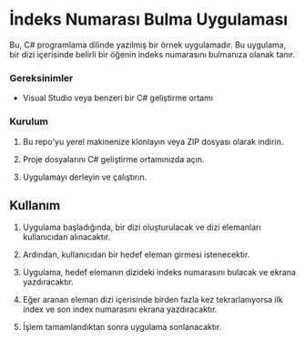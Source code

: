 # İndeks Numarası Bulma Uygulaması

Bu, C# programlama dilinde yazılmış bir örnek uygulamadır. Bu uygulama, bir dizi içerisinde belirli bir öğenin indeks numarasını bulmanıza olanak tanır.

### Gereksinimler

- Visual Studio veya benzeri bir C# geliştirme ortamı

### Kurulum

1. Bu repo'yu yerel makinenize klonlayın veya ZIP dosyası olarak indirin.

2. Proje dosyalarını C# geliştirme ortamınızda açın.

3. Uygulamayı derleyin ve çalıştırın.

## Kullanım

1. Uygulama başladığında, bir dizi oluşturulacak ve dizi elemanları kullanıcıdan alınacaktır.

2. Ardından, kullanıcıdan bir hedef eleman girmesi istenecektir.

3. Uygulama, hedef elemanın dizideki indeks numarasını bulacak ve ekrana yazdıracaktır.

4. Eğer aranan eleman dizi içerisinde birden fazla kez tekrarlanıyorsa ilk index ve son index numarasını ekrana yazdıracaktır.

5. İşlem tamamlandıktan sonra uygulama sonlanacaktır.
